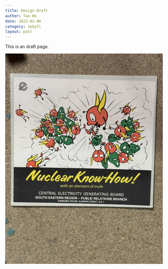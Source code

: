 ```yaml
---
title: Design Draft
author: Tao He
date: 2022-02-06
category: Jekyll
layout: post
---
```


This is an draft page.



![8104373B-4313-4D43-8872-9B1BC6A267F9_1_105_c](../../Images/8104373B-4313-4D43-8872-9B1BC6A267F9_1_105_c.jpeg)
